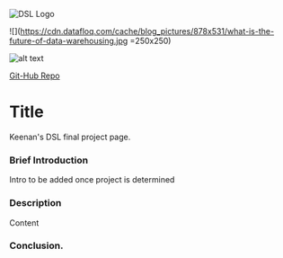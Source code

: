 ![DSL Logo][dsllogo]

![](https://cdn.datafloq.com/cache/blog_pictures/878x531/what-is-the-future-of-data-warehousing.jpg =250x250)


![alt text][logo]

[Git-Hub Repo][gitlink]

# Title
Keenan's DSL final project page.

### Brief Introduction
Intro to be added once project is determined

### Description

Content

### Conclusion.
 
 
 









<!--- Please use reference style images so that it is easier to update pictures later --->

[dsllogo]: dsl_logo.png
[gitlink]: https://github.com/KeenanBrab/Keenan-Brab-DSL-Project
[logo]: https://cdn.datafloq.com/cache/blog_pictures/878x531/what-is-the-future-of-data-warehousing.jpg "Data Warehousing"
